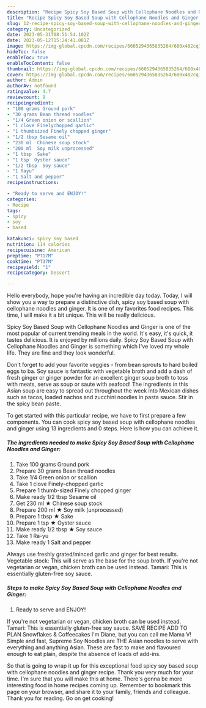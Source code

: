 ```yaml
---
description: "Recipe Spicy Soy Based Soup with Cellophane Noodles and Ginger yang Very Delicious"
title: "Recipe Spicy Soy Based Soup with Cellophane Noodles and Ginger yang Very Delicious"
slug: 12-recipe-spicy-soy-based-soup-with-cellophane-noodles-and-ginger-yang-very-delicious
category: Uncategorized
date: 2023-05-31T08:51:54.102Z
date: 2023-05-12T15:24:41.081Z
image: https://img-global.cpcdn.com/recipes/6605294365835264/680x482cq70/spicy-soy-based-soup-with-cellophane-noodles-and-ginger-recipe-main-photo.jpg
hideToc: false
enableToc: true
enableTocContent: false
thumbnail: https://img-global.cpcdn.com/recipes/6605294365835264/680x482cq70/spicy-soy-based-soup-with-cellophane-noodles-and-ginger-recipe-main-photo.jpg
cover: https://img-global.cpcdn.com/recipes/6605294365835264/680x482cq70/spicy-soy-based-soup-with-cellophane-noodles-and-ginger-recipe-main-photo.jpg
author: Admin
authorAv: notfound
ratingvalue: 4.7
reviewcount: 8
recipeingredient:
- "100 grams Ground pork"
- "30 grams Bean thread noodles"
- "1/4 Green onion or scallion"
- "1 clove Finelychopped garlic"
- "1 thumbsized Finely chopped ginger"
- "1/2 tbsp Sesame oil"
- "230 ml  Chinese soup stock"
- "200 ml  Soy milk unprocessed"
- "1 tbsp  Sake"
- "1 tsp  Oyster sauce"
- "1/2 tbsp  Soy sauce"
- "1 Rayu"
- "1 Salt and pepper"
recipeinstructions:

- "Ready to serve and ENJOY!"
categories:
- Recipe
tags:
- spicy
- soy
- based

katakunci: spicy soy based 
nutrition: 114 calories
recipecuisine: American
preptime: "PT17M"
cooktime: "PT37M"
recipeyield: "1"
recipecategory: Dessert

---
```



Hello everybody, hope you're having an incredible day today. Today, I will show you a way to prepare a distinctive dish, spicy soy based soup with cellophane noodles and ginger. It is one of my favorites food recipes. This time, I will make it a bit unique. This will be really delicious.

Spicy Soy Based Soup with Cellophane Noodles and Ginger is one of the most popular of current trending meals in the world. It's easy, it's quick, it tastes delicious. It is enjoyed by millions daily. Spicy Soy Based Soup with Cellophane Noodles and Ginger is something which I've loved my whole life. They are fine and they look wonderful.

Don&#39;t forget to add your favorite veggies - from bean sprouts to hard boiled eggs to ba. Soy sauce is fantastic with vegetable broth and add a dash of fresh ginger or ginger powder for an excellent ginger soup broth to toss with meats, serve as soup or saute with seafood! The ingredients in this Asian soup are easy to spread out throughout the week into Mexican dishes such as tacos, loaded nachos and zucchini noodles in pasta sauce. Stir in the spicy bean paste.


To get started with this particular recipe, we have to first prepare a few components. You can cook spicy soy based soup with cellophane noodles and ginger using 13 ingredients and 0 steps. Here is how you can achieve it.

<!--inarticleads1-->

##### The ingredients needed to make Spicy Soy Based Soup with Cellophane Noodles and Ginger:

1. Take 100 grams Ground pork
1. Prepare 30 grams Bean thread noodles
1. Take 1/4 Green onion or scallion
1. Take 1 clove Finely-chopped garlic
1. Prepare 1 thumb-sized Finely chopped ginger
1. Make ready 1/2 tbsp Sesame oil
1. Get 230 ml ★ Chinese soup stock
1. Prepare 200 ml ★ Soy milk (unprocessed)
1. Prepare 1 tbsp ★ Sake
1. Prepare 1 tsp ★ Oyster sauce
1. Make ready 1/2 tbsp ★ Soy sauce
1. Take 1 Ra-yu
1. Make ready 1 Salt and pepper


Always use freshly grated/minced garlic and ginger for best results. Vegetable stock: This will serve as the base for the soup broth. If you&#39;re not vegetarian or vegan, chicken broth can be used instead. Tamari: This is essentially gluten-free soy sauce. 

<!--inarticleads2-->

##### Steps to make Spicy Soy Based Soup with Cellophane Noodles and Ginger:


1. Ready to serve and ENJOY!

If you&#39;re not vegetarian or vegan, chicken broth can be used instead. Tamari: This is essentially gluten-free soy sauce. SAVE RECIPE ADD TO PLAN Snowflakes &amp; Coffeecakes I&#39;m Diane, but you can call me Mama V! Simple and fast, Supreme Soy Noodles are THE Asian noodles to serve with everything and anything Asian. These are fast to make and flavoured enough to eat plain, despite the absence of loads of add-ins. 

So that is going to wrap it up for this exceptional food spicy soy based soup with cellophane noodles and ginger recipe. Thank you very much for your time. I'm sure that you will make this at home. There's gonna be more interesting food in home recipes coming up. Remember to bookmark this page on your browser, and share it to your family, friends and colleague. Thank you for reading. Go on get cooking!
